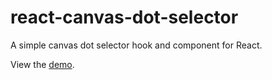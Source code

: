 # react-canvas-dot-selector

A simple canvas dot selector hook and component for React.

View the [demo](https://xaxis.github.io/react-canvas-dot-selector/).
